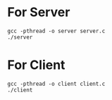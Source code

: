 # For Server
	gcc -pthread -o server server.c
	./server

# For Client
	gcc -pthread -o client client.c
	./client
